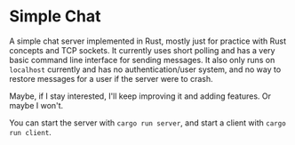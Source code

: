# Simple Chat

A simple chat server implemented in Rust, mostly just for practice with Rust concepts and TCP sockets. It currently uses short polling and has a very basic command line interface for sending messages. It also only runs on `localhost` currently and has no authentication/user system, and no way to restore messages for a user if the server were to crash. 

Maybe, if I stay interested, I'll keep improving it and adding features. Or maybe I won't. 

You can start the server with `cargo run server`, and start a client with `cargo run client`. 
